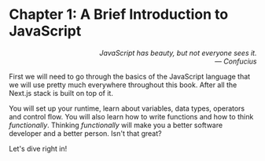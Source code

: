 # Chapter 1: A Brief Introduction to JavaScript

<div style="text-align: right"> <i> JavaScript has beauty, but not everyone sees it. <br> — Confucius </i> </div>

First we will need to go through the basics of the JavaScript language that we will use pretty much everywhere throughout this book. After all the Next.js stack is built on top of it.

You will set up your runtime, learn about variables, data types, operators and control flow. You will also learn how to write functions and how to think _functionally_. Thinking _functionally_ will make you a better software developer and a better person. Isn't that great?

Let's dive right in!
